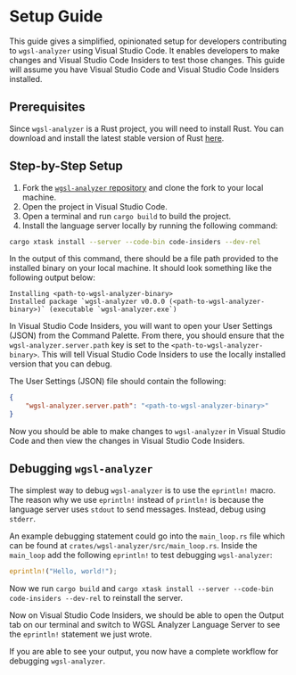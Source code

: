 # Setup Guide

This guide gives a simplified, opinionated setup for developers contributing to `wgsl-analyzer` using Visual Studio Code.
It enables developers to make changes and Visual Studio Code Insiders to test those changes.
This guide will assume you have Visual Studio Code and Visual Studio Code Insiders installed.

## Prerequisites

Since `wgsl-analyzer` is a Rust project, you will need to install Rust.
You can download and install the latest stable version of Rust [here](https://www.rust-lang.org/tools/install).

## Step-by-Step Setup

1. Fork the [`wgsl-analyzer` repository](https://github.com/wgsl-analyzer/wgsl-analyzer) and clone the fork to your local machine.
2. Open the project in Visual Studio Code.
3. Open a terminal and run `cargo build` to build the project.
4. Install the language server locally by running the following command:

```bash
cargo xtask install --server --code-bin code-insiders --dev-rel
```

In the output of this command, there should be a file path provided to the installed binary on your local machine.
It should look something like the following output below:

```text
Installing <path-to-wgsl-analyzer-binary>
Installed package `wgsl-analyzer v0.0.0 (<path-to-wgsl-analyzer-binary>)` (executable `wgsl-analyzer.exe`)
```

In Visual Studio Code Insiders, you will want to open your User Settings (JSON) from the Command Palette.
From there, you should ensure that the `wgsl-analyzer.server.path` key is set to the `<path-to-wgsl-analyzer-binary>`.
This will tell Visual Studio Code Insiders to use the locally installed version that you can debug.

The User Settings (JSON) file should contain the following:

```json
{
    "wgsl-analyzer.server.path": "<path-to-wgsl-analyzer-binary>"
}
```

Now you should be able to make changes to `wgsl-analyzer` in Visual Studio Code and then view the changes in Visual Studio Code Insiders.

## Debugging `wgsl-analyzer`

The simplest way to debug `wgsl-analyzer` is to use the `eprintln!` macro.
The reason why we use `eprintln!` instead of `println!` is because the language server uses `stdout` to send messages.
Instead, debug using `stderr`.

An example debugging statement could go into the `main_loop.rs` file which can be found at `crates/wgsl-analyzer/src/main_loop.rs`.
Inside the `main_loop` add the following `eprintln!` to test debugging `wgsl-analyzer`:

```rust
eprintln!("Hello, world!");
```

Now we run `cargo build` and `cargo xtask install --server --code-bin code-insiders --dev-rel` to reinstall the server.

Now on Visual Studio Code Insiders, we should be able to open the Output tab on our terminal and switch to WGSL Analyzer Language Server to see the `eprintln!` statement we just wrote.

If you are able to see your output, you now have a complete workflow for debugging `wgsl-analyzer`.
